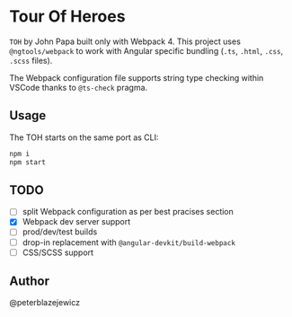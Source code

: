# Tour Of Heroes

`TOH` by John Papa built only with Webpack 4. This project uses `@ngtools/webpack` to work with Angular specific bundling (`.ts`, `.html`, `.css`, `.scss` files).

The Webpack configuration file supports string type checking within VSCode thanks to `@ts-check` pragma.

## Usage

The TOH starts on the same port as CLI:

```bash
npm i
npm start
```

## TODO

- [ ] split Webpack configuration as per best pracises section
- [x] Webpack dev server support
- [ ] prod/dev/test builds
- [ ] drop-in replacement with `@angular-devkit/build-webpack`
- [ ] CSS/SCSS support

## Author

@peterblazejewicz
